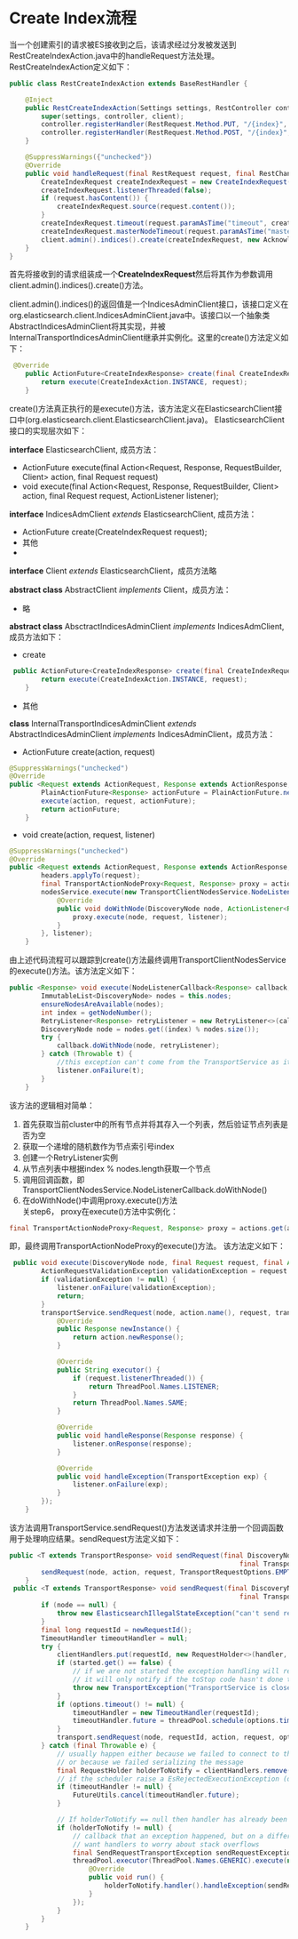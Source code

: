 # Create Index流程

当一个创建索引的请求被ES接收到之后，该请求经过分发被发送到RestCreateIndexAction.java中的handleRequest方法处理。
RestCreateIndexAction定义如下：  
```java
public class RestCreateIndexAction extends BaseRestHandler {

    @Inject
    public RestCreateIndexAction(Settings settings, RestController controller, Client client) {
        super(settings, controller, client);
        controller.registerHandler(RestRequest.Method.PUT, "/{index}", this);
        controller.registerHandler(RestRequest.Method.POST, "/{index}", this);
    }

    @SuppressWarnings({"unchecked"})
    @Override
    public void handleRequest(final RestRequest request, final RestChannel channel, final Client client) {
        CreateIndexRequest createIndexRequest = new CreateIndexRequest(request.param("index"));
        createIndexRequest.listenerThreaded(false);
        if (request.hasContent()) {
            createIndexRequest.source(request.content());
        }
        createIndexRequest.timeout(request.paramAsTime("timeout", createIndexRequest.timeout()));
        createIndexRequest.masterNodeTimeout(request.paramAsTime("master_timeout", createIndexRequest.masterNodeTimeout()));
        client.admin().indices().create(createIndexRequest, new AcknowledgedRestListener<CreateIndexResponse>(channel));
    }
}
```  
首先将接收到的请求组装成一个**CreateIndexRequest**然后将其作为参数调用client.admin().indices().create()方法。

client.admin().indices()的返回值是一个IndicesAdminClient接口，该接口定义在org.elasticsearch.client.IndicesAdminClient.java中。该接口以一个抽象类AbstractIndicesAdminClient将其实现，并被InternalTransportIndicesAdminClient继承并实例化。这里的create()方法定义如下：  
```java
 @Override
    public ActionFuture<CreateIndexResponse> create(final CreateIndexRequest request) {
        return execute(CreateIndexAction.INSTANCE, request);
    }
```
create()方法真正执行的是execute()方法，该方法定义在ElasticsearchClient接口中(org.elasticsearch.client.ElasticsearchClient.java)。  ElasticsearchClient接口的实现层次如下： 

**interface**  ElasticsearchClient, 成员方法：  
* ActionFuture<Response> execute(final Action<Request, Response, RequestBuilder, Client> action, final Request request)  
* void execute(final Action<Request, Response, RequestBuilder, Client> action, final Request request, ActionListener<Response> listener);  

**interface** IndicesAdmClient *extends* ElasticsearchClient, 成员方法：  
* ActionFuture<CreateIndexResponse> create(CreateIndexRequest request);  
* 其他  
* 
**interface** Client *extends* ElasticsearchClient，成员方法略  

**abstract class** AbstractClient *implements* Client，成员方法：  
* 略  

**abstract class** AbsctractIndicesAdminClient *implements* IndicesAdmClient, 成员方法如下：  
* create  
```java
 public ActionFuture<CreateIndexResponse> create(final CreateIndexRequest request) {
        return execute(CreateIndexAction.INSTANCE, request);
    }
```
* 其他  

**class** InternalTransportIndicesAdminClient *extends* AbstractIndicesAdminClient *implements* IndicesAdminClient，成员方法：  
* ActionFuture create(action, request)  
```java
@SuppressWarnings("unchecked")
@Override
public <Request extends ActionRequest, Response extends ActionResponse, RequestBuilder extends ActionRequestBuilder<Request, Response, RequestBuilder, IndicesAdminClient>> ActionFuture<Response> execute(final Action<Request, Response, RequestBuilder, IndicesAdminClient> action, final Request request) {
        PlainActionFuture<Response> actionFuture = PlainActionFuture.newFuture();
        execute(action, request, actionFuture);
        return actionFuture;
    }
```
* void create(action, request, listener)  
```java
@SuppressWarnings("unchecked")
@Override
public <Request extends ActionRequest, Response extends ActionResponse, RequestBuilder extends ActionRequestBuilder<Request, Response, RequestBuilder, IndicesAdminClient>> void execute(final Action<Request, Response, RequestBuilder, IndicesAdminClient> action, final Request request, ActionListener<Response> listener) {
        headers.applyTo(request);
        final TransportActionNodeProxy<Request, Response> proxy = actions.get(action);
        nodesService.execute(new TransportClientNodesService.NodeListenerCallback<Response>() {
            @Override
            public void doWithNode(DiscoveryNode node, ActionListener<Response> listener) {
                proxy.execute(node, request, listener);
            }
        }, listener);
    }
```
由上述代码流程可以跟踪到create()方法最终调用TransportClientNodesService的execute()方法。该方法定义如下：  
```java
public <Response> void execute(NodeListenerCallback<Response> callback, ActionListener<Response> listener) throws ElasticsearchException {
        ImmutableList<DiscoveryNode> nodes = this.nodes;
        ensureNodesAreAvailable(nodes);
        int index = getNodeNumber();
        RetryListener<Response> retryListener = new RetryListener<>(callback, listener, nodes, index);
        DiscoveryNode node = nodes.get((index) % nodes.size());
        try {
            callback.doWithNode(node, retryListener);
        } catch (Throwable t) {
            //this exception can't come from the TransportService as it doesn't throw exception at all
            listener.onFailure(t);
        }
    }
```
该方法的逻辑相对简单：  
1. 首先获取当前cluster中的所有节点并将其存入一个列表，然后验证节点列表是否为空  
2. 获取一个递增的随机数作为节点索引号index  
3. 创建一个RetryListener实例  
4. 从节点列表中根据index % nodes.length获取一个节点    
5. 调用回调函数，即TransportClientNodesService.NodeListenerCallback.doWithNode()  
6. 在doWithNode()中调用proxy.execute()方法  
关step6， proxy在execute()方法中实例化：  
```java
final TransportActionNodeProxy<Request, Response> proxy = actions.get(action);
```  
即，最终调用TransportActionNodeProxy的execute()方法。  该方法定义如下：  
```java
 public void execute(DiscoveryNode node, final Request request, final ActionListener<Response> listener) {
        ActionRequestValidationException validationException = request.validate();
        if (validationException != null) {
            listener.onFailure(validationException);
            return;
        }
        transportService.sendRequest(node, action.name(), request, transportOptions, new BaseTransportResponseHandler<Response>() {
            @Override
            public Response newInstance() {
                return action.newResponse();
            }

            @Override
            public String executor() {
                if (request.listenerThreaded()) {
                    return ThreadPool.Names.LISTENER;
                }
                return ThreadPool.Names.SAME;
            }

            @Override
            public void handleResponse(Response response) {
                listener.onResponse(response);
            }

            @Override
            public void handleException(TransportException exp) {
                listener.onFailure(exp);
            }
        });
    }
```
该方法调用TransportService.sendRequest()方法发送请求并注册一个回调函数用于处理响应结果。sendRequest方法定义如下：  
```java
public <T extends TransportResponse> void sendRequest(final DiscoveryNode node, final String action, final TransportRequest request,
                                                          final TransportResponseHandler<T> handler) {
        sendRequest(node, action, request, TransportRequestOptions.EMPTY, handler);
    }
 public <T extends TransportResponse> void sendRequest(final DiscoveryNode node, final String action, final TransportRequest request,
                                                          final TransportRequestOptions options, TransportResponseHandler<T> handler) {
        if (node == null) {
            throw new ElasticsearchIllegalStateException("can't send request to a null node");
        }
        final long requestId = newRequestId();
        TimeoutHandler timeoutHandler = null;
        try {
            clientHandlers.put(requestId, new RequestHolder<>(handler, node, action, timeoutHandler));
            if (started.get() == false) {
                // if we are not started the exception handling will remove the RequestHolder again and calls the handler to notify the caller.
                // it will only notify if the toStop code hasn't done the work yet.
                throw new TransportException("TransportService is closed stopped can't send request");
            }
            if (options.timeout() != null) {
                timeoutHandler = new TimeoutHandler(requestId);
                timeoutHandler.future = threadPool.schedule(options.timeout(), ThreadPool.Names.GENERIC, timeoutHandler);
            }
            transport.sendRequest(node, requestId, action, request, options);
        } catch (final Throwable e) {
            // usually happen either because we failed to connect to the node
            // or because we failed serializing the message
            final RequestHolder holderToNotify = clientHandlers.remove(requestId);
            // if the scheduler raise a EsRejectedExecutionException (due to shutdown), we may have a timeout handler, but no future
            if (timeoutHandler != null) {
                FutureUtils.cancel(timeoutHandler.future);
            }

            // If holderToNotify == null then handler has already been taken care of.
            if (holderToNotify != null) {
                // callback that an exception happened, but on a different thread since we don't
                // want handlers to worry about stack overflows
                final SendRequestTransportException sendRequestException = new SendRequestTransportException(node, action, e);
                threadPool.executor(ThreadPool.Names.GENERIC).execute(new Runnable() {
                    @Override
                    public void run() {
                        holderToNotify.handler().handleException(sendRequestException);
                    }
                });
            }
        }
    }
```
